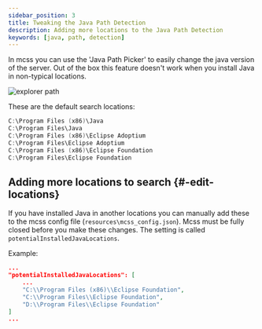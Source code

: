 ```yaml
---
sidebar_position: 3
title: Tweaking the Java Path Detection
description: Adding more locations to the Java Path Detection
keywords: [java, path, detection]
---
```


In mcss you can use the 'Java Path Picker' to easily change the java version of the server. Out of the box this feature doesn't work when you install Java in non-typical locations.

![explorer path](/img/docs/java-path/java-path-picker.png)

These are the default search locations:

``` powershell
C:\Program Files (x86)\Java
C:\Program Files\Java
C:\Program Files (x86)\Eclipse Adoptium
C:\Program Files\Eclipse Adoptium
C:\Program Files (x86)\Eclipse Foundation
C:\Program Files\Eclipse Foundation
```

## Adding more locations to search {#-edit-locations}

If you have installed Java in another locations you can manually add these to the mcss config file (`resources\mcss_config.json`).
Mcss must be fully closed before you make these changes. The setting is called `potentialInstalledJavaLocations`.

Example:

```json
...
"potentialInstalledJavaLocations": [
    ...
    "C:\\Program Files (x86)\\Eclipse Foundation",
    "C:\\Program Files\\Eclipse Foundation",
    "D:\\Program Files\\Eclipse Foundation"
]
...
```
